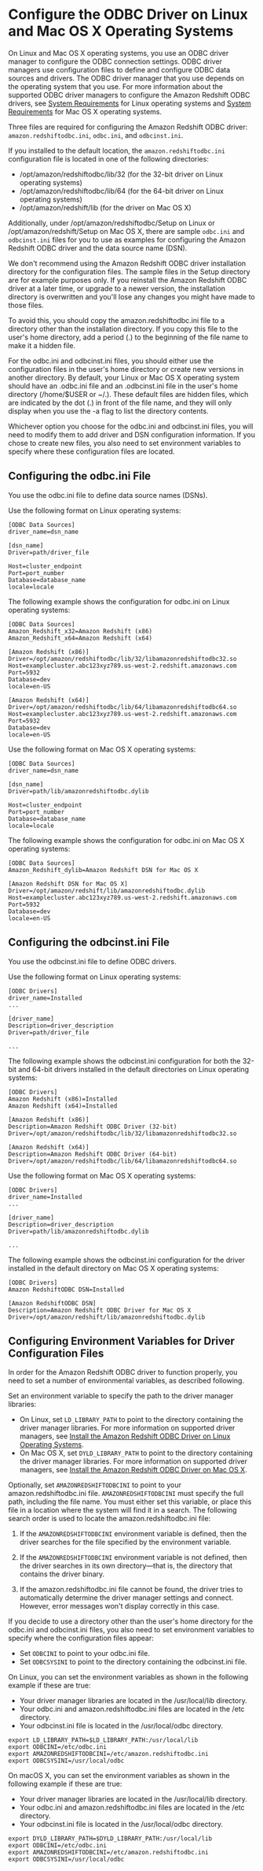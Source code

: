 # Configure the ODBC Driver on Linux and Mac OS X Operating Systems<a name="odbc-driver-configure-linux-mac"></a>

On Linux and Mac OS X operating systems, you use an ODBC driver manager to configure the ODBC connection settings\. ODBC driver managers use configuration files to define and configure ODBC data sources and drivers\. The ODBC driver manager that you use depends on the operating system that you use\. For more information about the supported ODBC driver managers to configure the Amazon Redshift ODBC drivers, see [System Requirements](install-odbc-driver-linux.md#odbc-driver-sysreq-linux) for Linux operating systems and [System Requirements](install-odbc-driver-mac.md#odbc-driver-sysreq-mac) for Mac OS X operating systems\.

Three files are required for configuring the Amazon Redshift ODBC driver: `amazon.redshiftodbc.ini`, `odbc.ini`, and `odbcinst.ini`\.

If you installed to the default location, the `amazon.redshiftodbc.ini` configuration file is located in one of the following directories:
+ /opt/amazon/redshiftodbc/lib/32 \(for the 32\-bit driver on Linux operating systems\)
+ /opt/amazon/redshiftodbc/lib/64 \(for the 64\-bit driver on Linux operating systems\)
+ /opt/amazon/redshift/lib \(for the driver on Mac OS X\)

Additionally, under /opt/amazon/redshiftodbc/Setup on Linux or /opt/amazon/redshift/Setup on Mac OS X, there are sample `odbc.ini` and `odbcinst.ini` files for you to use as examples for configuring the Amazon Redshift ODBC driver and the data source name \(DSN\)\.

We don't recommend using the Amazon Redshift ODBC driver installation directory for the configuration files\. The sample files in the Setup directory are for example purposes only\. If you reinstall the Amazon Redshift ODBC driver at a later time, or upgrade to a newer version, the installation directory is overwritten and you'll lose any changes you might have made to those files\.

To avoid this, you should copy the amazon\.redshiftodbc\.ini file to a directory other than the installation directory\. If you copy this file to the user's home directory, add a period \(\.\) to the beginning of the file name to make it a hidden file\.

For the odbc\.ini and odbcinst\.ini files, you should either use the configuration files in the user's home directory or create new versions in another directory\. By default, your Linux or Mac OS X operating system should have an \.odbc\.ini file and an \.odbcinst\.ini file in the user's home directory \(/home/$USER or \~/\.\)\. These default files are hidden files, which are indicated by the dot \(\.\) in front of the file name, and they will only display when you use the \-a flag to list the directory contents\.

Whichever option you choose for the odbc\.ini and odbcinst\.ini files, you will need to modify them to add driver and DSN configuration information\. If you chose to create new files, you also need to set environment variables to specify where these configuration files are located\. 

## Configuring the odbc\.ini File<a name="configure-odbc-ini-file"></a>

 You use the odbc\.ini file to define data source names \(DSNs\)\. 

 Use the following format on Linux operating systems:

```
[ODBC Data Sources]
driver_name=dsn_name

[dsn_name]
Driver=path/driver_file

Host=cluster_endpoint
Port=port_number
Database=database_name
locale=locale
```

The following example shows the configuration for odbc\.ini on Linux operating systems:

```
[ODBC Data Sources]
Amazon_Redshift_x32=Amazon Redshift (x86)
Amazon_Redshift_x64=Amazon Redshift (x64)

[Amazon Redshift (x86)]
Driver=/opt/amazon/redshiftodbc/lib/32/libamazonredshiftodbc32.so
Host=examplecluster.abc123xyz789.us-west-2.redshift.amazonaws.com
Port=5932
Database=dev
locale=en-US

[Amazon Redshift (x64)]
Driver=/opt/amazon/redshiftodbc/lib/64/libamazonredshiftodbc64.so
Host=examplecluster.abc123xyz789.us-west-2.redshift.amazonaws.com
Port=5932
Database=dev
locale=en-US
```

Use the following format on Mac OS X operating systems: 

```
[ODBC Data Sources]
driver_name=dsn_name

[dsn_name]
Driver=path/lib/amazonredshiftodbc.dylib

Host=cluster_endpoint
Port=port_number
Database=database_name
locale=locale
```

 The following example shows the configuration for odbc\.ini on Mac OS X operating systems: 

```
[ODBC Data Sources]
Amazon_Redshift_dylib=Amazon Redshift DSN for Mac OS X

[Amazon Redshift DSN for Mac OS X]
Driver=/opt/amazon/redshift/lib/amazonredshiftodbc.dylib
Host=examplecluster.abc123xyz789.us-west-2.redshift.amazonaws.com
Port=5932
Database=dev
locale=en-US
```

## Configuring the odbcinst\.ini File<a name="configure-odbcinst-ini-file"></a>

You use the odbcinst\.ini file to define ODBC drivers\.

Use the following format on Linux operating systems:

```
[ODBC Drivers]
driver_name=Installed
...
                            
[driver_name]
Description=driver_description
Driver=path/driver_file
    
...
```

The following example shows the odbcinst\.ini configuration for both the 32\-bit and 64\-bit drivers installed in the default directories on Linux operating systems:

```
[ODBC Drivers]
Amazon Redshift (x86)=Installed
Amazon Redshift (x64)=Installed

[Amazon Redshift (x86)]
Description=Amazon Redshift ODBC Driver (32-bit)
Driver=/opt/amazon/redshiftodbc/lib/32/libamazonredshiftodbc32.so

[Amazon Redshift (x64)]
Description=Amazon Redshift ODBC Driver (64-bit)
Driver=/opt/amazon/redshiftodbc/lib/64/libamazonredshiftodbc64.so
```

Use the following format on Mac OS X operating systems:

```
[ODBC Drivers]
driver_name=Installed
...
                            
[driver_name]
Description=driver_description
Driver=path/lib/amazonredshiftodbc.dylib
    
...
```

The following example shows the odbcinst\.ini configuration for the driver installed in the default directory on Mac OS X operating systems: 

```
[ODBC Drivers]
Amazon RedshiftODBC DSN=Installed

[Amazon RedshiftODBC DSN]
Description=Amazon Redshift ODBC Driver for Mac OS X
Driver=/opt/amazon/redshift/lib/amazonredshiftodbc.dylib
```

## Configuring Environment Variables for Driver Configuration Files<a name="rs-mgmt-config-global-env-variables"></a>

In order for the Amazon Redshift ODBC driver to function properly, you need to set a number of environmental variables, as described following\.

Set an environment variable to specify the path to the driver manager libraries:
+ On Linux, set `LD_LIBRARY_PATH` to point to the directory containing the driver manager libraries\. For more information on supported driver managers, see [Install the Amazon Redshift ODBC Driver on Linux Operating Systems](install-odbc-driver-linux.md)\.
+ On Mac OS X, set `DYLD_LIBRARY_PATH` to point to the directory containing the driver manager libraries\. For more information on supported driver managers, see [Install the Amazon Redshift ODBC Driver on Mac OS X](install-odbc-driver-mac.md)\.

Optionally, set `AMAZONREDSHIFTODBCINI` to point to your amazon\.redshiftodbc\.ini file\. `AMAZONREDSHIFTODBCINI` must specify the full path, including the file name\. You must either set this variable, or place this file in a location where the system will find it in a search\. The following search order is used to locate the amazon\.redshiftodbc\.ini file: 

1. If the `AMAZONREDSHIFTODBCINI` environment variable is defined, then the driver searches for the file specified by the environment variable\.

1. If the `AMAZONREDSHIFTODBCINI` environment variable is not defined, then the driver searches in its own directory—that is, the directory that contains the driver binary\.

1. If the amazon\.redshiftodbc\.ini file cannot be found, the driver tries to automatically determine the driver manager settings and connect\. However, error messages won't display correctly in this case\.

If you decide to use a directory other than the user's home directory for the odbc\.ini and odbcinst\.ini files, you also need to set environment variables to specify where the configuration files appear: 
+ Set `ODBCINI` to point to your odbc\.ini file\.
+ Set `ODBCSYSINI` to point to the directory containing the odbcinst\.ini file\.

On Linux, you can set the environment variables as shown in the following example if these are true: 
+ Your driver manager libraries are located in the /usr/local/lib directory\.
+ Your odbc\.ini and amazon\.redshiftodbc\.ini files are located in the /etc directory\.
+ Your odbcinst\.ini file is located in the /usr/local/odbc directory\.

```
export LD_LIBRARY_PATH=$LD_LIBRARY_PATH:/usr/local/lib
export ODBCINI=/etc/odbc.ini
export AMAZONREDSHIFTODBCINI=/etc/amazon.redshiftodbc.ini 
export ODBCSYSINI=/usr/local/odbc
```

On macOS X, you can set the environment variables as shown in the following example if these are true:
+ Your driver manager libraries are located in the /usr/local/lib directory\.
+ Your odbc\.ini and amazon\.redshiftodbc\.ini files are located in the /etc directory\.
+ Your odbcinst\.ini file is located in the /usr/local/odbc directory\.

```
export DYLD_LIBRARY_PATH=$DYLD_LIBRARY_PATH:/usr/local/lib
export ODBCINI=/etc/odbc.ini
export AMAZONREDSHIFTODBCINI=/etc/amazon.redshiftodbc.ini 
export ODBCSYSINI=/usr/local/odbc
```